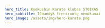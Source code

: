 ```yaml
---
hero_title: Kyokushin Karate klubas STOIKAS
hero_subtitle: Išbandyk treniruotę nemokamai
hero_image: /assets/img/hero-karate.png
---
```

